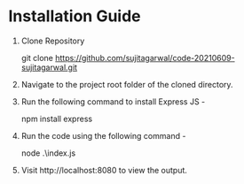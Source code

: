 # Installation Guide
1. Clone Repository
   
   git clone https://github.com/sujitagarwal/code-20210609-sujitagarwal.git
2. Navigate to the project root folder of the cloned directory.
3. Run the following command to install Express JS -

   npm install express
4. Run the code using the following command -
   
   node .\index.js
5. Visit http://localhost:8080 to view the output.
